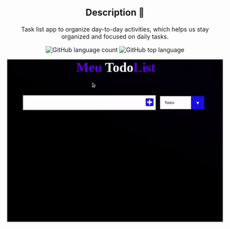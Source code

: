 <div align="center"> 
 
##  Description 🚧
Task list app to organize day-to-day activities, which helps us stay organized and focused on daily tasks.
</br>

![GitHub language count](https://img.shields.io/github/languages/count/Ruan-codeVi/Clone-Netflix?color=black&style=for-the-badge) ![GitHub top language](https://img.shields.io/github/languages/top/Ruan-codeVi/Clone-Netflix?color=black&style=for-the-badge)
 </br>

![Screen](/assets/todoList.gif)



</div>

